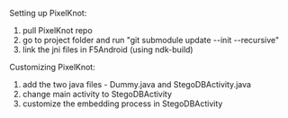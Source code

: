 Setting up PixelKnot:
1. pull PixelKnot repo
2. go to project folder and run "git submodule update --init --recursive"
3. link the jni files in F5Android (using ndk-build)

Customizing PixelKnot:
1. add the two java files - Dummy.java and StegoDBActivity.java
2. change main activity to StegoDBActivity
3. customize the embedding process in StegoDBActivity
